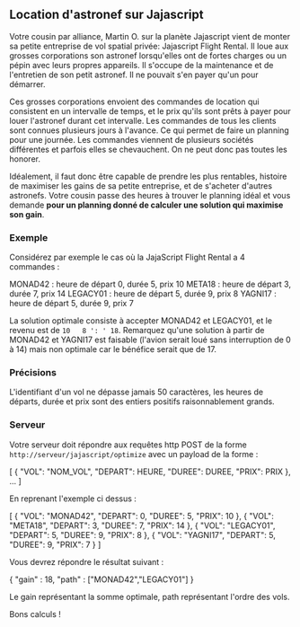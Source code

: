 ## Location d'astronef sur Jajascript

Votre cousin par alliance, Martin O. sur la planète Jajascript vient de monter sa petite entreprise de vol spatial privée: Jajascript Flight Rental. Il loue aux grosses corporations son astronef lorsqu'elles ont de fortes charges ou un pépin avec leurs propres appareils. Il s'occupe de la maintenance et de l'entretien de son petit astronef. Il ne pouvait s'en payer qu'un pour démarrer.

Ces grosses corporations envoient des commandes de location qui consistent en un intervalle de temps, et le prix qu'ils sont prêts à payer pour louer l'astronef durant cet intervalle.
Les commandes de tous les clients sont connues plusieurs jours à l'avance. Ce qui permet de faire un planning pour une journée.
Les commandes viennent de plusieurs sociétés différentes et parfois elles se chevauchent. On ne peut donc pas toutes les honorer.

Idéalement, il faut donc être capable de prendre les plus rentables, histoire de maximiser les gains de sa petite entreprise, et de s'acheter d'autres astronefs.
Votre cousin passe des heures à trouver le planning idéal et vous demande **pour un planning donné de calculer une solution qui maximise son gain**.

### Exemple

Considérez par exemple le cas où la JajaScript Flight Rental a 4 commandes :

  MONAD42 : heure de départ 0, durée 5, prix 10
  META18 : heure de départ 3, durée 7, prix 14
  LEGACY01 : heure de départ 5, durée 9, prix 8
  YAGNI17 : heure de départ 5, durée 9, prix 7

La solution optimale consiste à accepter MONAD42 et LEGACY01, et le revenu est de `10   8 ': ' 18`. Remarquez qu'une solution à partir de MONAD42 et YAGNI17 est faisable (l'avion serait loué sans interruption de 0 à 14) mais non optimale car le bénéfice serait que de 17.

### Précisions

L'identifiant d'un vol ne dépasse jamais 50 caractères,
les heures de départs, durée et prix sont des entiers positifs raisonnablement grands.

### Serveur

Votre serveur doit répondre aux requêtes http POST de la forme `http://serveur/jajascript/optimize` avec un payload de la forme :

  [
    { "VOL": "NOM_VOL", "DEPART": HEURE, "DUREE": DUREE, "PRIX": PRIX },
    ...
  ]

En reprenant l'exemple ci dessus :

  [
    { "VOL": "MONAD42", "DEPART": 0, "DUREE": 5, "PRIX": 10 },
    { "VOL": "META18", "DEPART": 3, "DUREE": 7, "PRIX": 14 },
    { "VOL": "LEGACY01", "DEPART": 5, "DUREE": 9, "PRIX": 8 },
    { "VOL": "YAGNI17", "DEPART": 5, "DUREE": 9, "PRIX": 7 }
  ]

Vous devrez répondre le résultat suivant :

  {
    "gain" : 18,
    "path" : ["MONAD42","LEGACY01"]
  }

Le gain représentant la somme optimale, path représentant l'ordre des vols.

Bons calculs !
